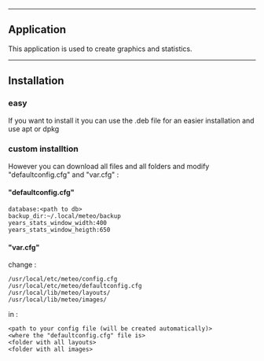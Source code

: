 ***
## Application
This application is used to create graphics and statistics. 
***
## Installation
### easy
If you want to install it you can use the .deb file for an easier installation and use apt or dpkg
### custom installtion
However you can download all files and all folders and modify "defaultconfig.cfg" and "var.cfg" :
#### "defaultconfig.cfg"
```
database:<path to db>
backup_dir:~/.local/meteo/backup
years_stats_window_width:400
years_stats_window_heigth:650
```
#### "var.cfg"
change :
```
/usr/local/etc/meteo/config.cfg
/usr/local/etc/meteo/defaultconfig.cfg
/usr/local/lib/meteo/layouts/
/usr/local/lib/meteo/images/
```
in :
```
<path to your config file (will be created automatically)>
<where the "defaultconfig.cfg" file is>
<folder with all layouts>
<folder with all images>
```
